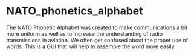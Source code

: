 # NATO_phonetics_alphabet
The NATO Phonetic Alphabet was created to make communications a bit more uniform as well as to increase the understanding of radio transmissions in aviation. We often get confused about the proper use of words. This is a GUI that will help to assemble the word more easily.
